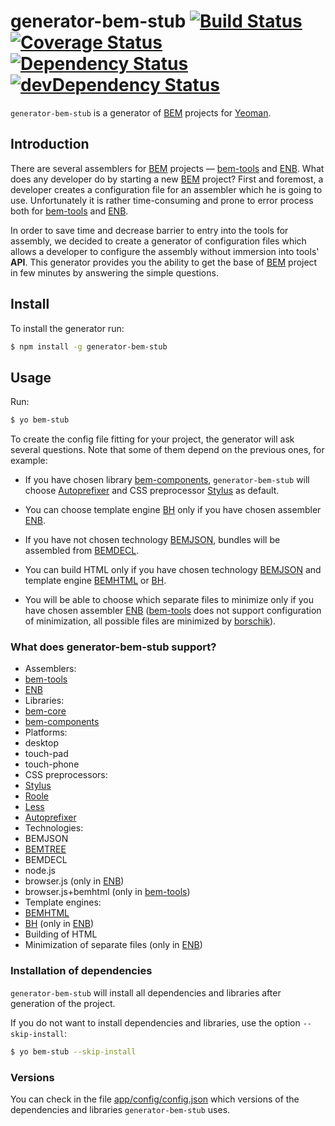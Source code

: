 # generator-bem-stub [![Build Status](https://travis-ci.org/bem/generator-bem-stub.svg)](https://travis-ci.org/bem/generator-bem-stub) [![Coverage Status](https://img.shields.io/coveralls/bem/generator-bem-stub.svg)](https://coveralls.io/r/bem/generator-bem-stub?branch=master) [![Dependency Status](https://david-dm.org/bem/generator-bem-stub.svg)](https://david-dm.org/bem/generator-bem-stub) [![devDependency Status](https://david-dm.org/bem/generator-bem-stub/dev-status.svg)](https://david-dm.org/bem/generator-bem-stub#info=devDependencies)

`generator-bem-stub` is a generator of [BEM](http://bem.info/) projects for [Yeoman](http://yeoman.io).

## Introduction

There are several assemblers for [BEM](http://bem.info/) projects — [bem-tools](http://bem.info/tools/bem/bem-tools/) and [ENB](https://github.com/enb-make/enb). What does any developer do by starting a new [BEM](http://bem.info/) project? First and foremost, a developer creates a configuration file for an assembler which he is going to use. Unfortunately it is rather time-consuming and prone to error process both for [bem-tools](http://bem.info/tools/bem/bem-tools/) and [ENB](https://github.com/enb-make/enb).

In order to save time and decrease barrier to entry into the tools for assembly, we decided to create a generator of configuration files which allows a developer to configure the assembly without immersion into tools' **API**. This generator provides you the ability to get the base of [BEM](http://bem.info/) project in few minutes by answering the simple questions.

## Install

To install the generator run:

```bash
$ npm install -g generator-bem-stub
```

## Usage

Run:

```bash
$ yo bem-stub
```

To create the config file fitting for your project, the generator will ask several questions. Note that some of them depend on the previous ones, for example:

* If you have chosen library [bem-components](http://bem.info/libs/bem-components/current/), `generator-bem-stub` will choose [Autoprefixer](https://github.com/postcss/autoprefixer) and CSS preprocessor [Stylus](https://github.com/LearnBoost/stylus) as default.

* You can choose template engine [BH](https://github.com/enb-make/bh) only if you have chosen assembler [ENB](https://github.com/enb-make/enb).

* If you have not chosen technology [BEMJSON](http://bem.info/technology/bemjson/current/bemjson/), bundles will be assembled from [BEMDECL](http://bem.info/technology/bemjson/current/bemjson/).

* You can build HTML only if you have chosen technology [BEMJSON](http://bem.info/technology/bemjson/current/bemjson/) and template engine [BEMHTML](http://bem.info/technology/bemhtml/current/intro/) or [BH](https://github.com/enb-make/bh).

* You will be able to choose which separate files to minimize only if you have chosen assembler [ENB](https://github.com/enb-make/enb) ([bem-tools](http://bem.info/tools/bem/bem-tools/) does not support configuration of minimization, all possible files are minimized by [borschik](http://bem.info/tools/optimizers/borschik/)).

### What does generator-bem-stub support?

* Assemblers:
 * [bem-tools](http://bem.info/tools/bem/bem-tools/)
 * [ENB](https://github.com/enb-make/enb)
* Libraries:
 * [bem-core](http://bem.info/libs/bem-core/current/)
 * [bem-components](http://bem.info/libs/bem-components/current/)
* Platforms:
 * desktop
 * touch-pad
 * touch-phone
* CSS preprocessors:
 * [Stylus](https://github.com/LearnBoost/stylus)
 * [Roole](https://github.com/curvedmark/roole)
 * [Less](https://github.com/less/less.js)
* [Autoprefixer](https://github.com/postcss/autoprefixer)
* Technologies:
 * BEMJSON
 * [BEMTREE](http://en.bem.info/technology/bemtree/current/bemtree/)
 * BEMDECL
 * node.js
 * browser.js (only in [ENB](https://github.com/enb-make/enb))
 * browser.js+bemhtml (only in [bem-tools](http://bem.info/tools/bem/bem-tools/))
* Template engines:
 * [BEMHTML](http://bem.info/technology/bemhtml/current/intro/)
 * [BH](https://github.com/enb-make/bh) (only in [ENB](https://github.com/enb-make/enb))
* Building of HTML
* Minimization of separate files (only in [ENB](https://github.com/enb-make/enb))

### Installation of dependencies

`generator-bem-stub` will install all dependencies and libraries after generation of the project.

If you do not want to install dependencies and libraries, use the option `--skip-install`:

```bash
$ yo bem-stub --skip-install
```

### Versions

You can check in the file [app/config/config.json](https://github.com/bem/generator-bem-stub/blob/master/app/config/config.json#L2-L21) which versions of the dependencies and libraries `generator-bem-stub` uses.


